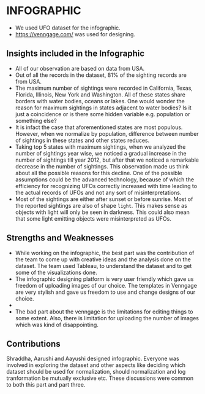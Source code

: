 # INFOGRAPHIC
* We used UFO dataset for the infographic. 
* https://venngage.com/ was used for designing.
 
 ## Insights included in the Infographic
 * All of our observation are based on data from USA.
 * Out of all the records in the dataset, 81% of the sighting records are from USA.
 * The maximum number of sightings were recorded in California, Texas, Florida, Illinois, New York and Washington. All of these states share borders with water bodies, oceans or lakes. One would wonder the reason for maximum sightings in states adjacent to water bodies? Is it just a coincidence or is there some hidden variable e.g. population or something else? 
* It is infact the case that aforementioned states are most populous. However, when we normalize by population, difference between number of sightings in these states and other states reduces.
* Taking top 5 states with maximum sightings, when we analyzed the number of sightings year wise, we noticed a gradual increase in the number of sightings till year 2012, but after that we noticed a remarkable decrease in the number of sightings. This observation made us think about all the possible reasons for this decline. One of the possible assumptions could be the advanced technology, because of which the efficiency for recognizing UFOs correctly increased with time leading to the actual records of UFOs and not any sort of misinterpretations.
 * Most of the sightings are either after sunset or before sunrise. Most of the reported sightings are also of shape `light`. This makes sense as objects with light will only be seen in darkness. This could also mean that some light emitting objects were misinterpreted as UFOs.

## Strengths and Weaknesses
* While working on the infographic, the best part was the contribution of the team to come up with creative ideas and the analysis done on the dataset. The team used Tableau, to understand the dataset and to get some of the visualizations done.
* The infographic designing platform is very user friendly which gave us freedom of uploading images of our choice. The templates in Venngage are very stylish and gave us freedom to use and change designs of our choice.
* 
* The bad part about the venngage is the limitations for editing things to some extent. Also, there is limitation for uploading the number of images which was kind of disappointing.

## Contributions
Shraddha, Aarushi and Aayushi designed infographic. Everyone was involved in exploring the dataset and other aspects like deciding which dataset should be used for normalization, should normalization and log tranformation be mutually exclusive etc. These discussions were common to both this part and part three.


 
   
